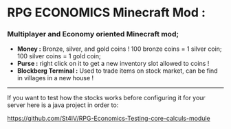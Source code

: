 # RPG ECONOMICS Minecraft Mod :

### Multiplayer and Economy oriented Minecraft mod;

* **Money :** Bronze, silver, and gold coins ! 100 bronze coins = 1 silver coin; 100 silver coins = 1 gold coin;
* **Purse :** right click on it to get a new inventory slot allowed to coins !
* **Blockberg Terminal :** Used to trade items on stock market, can be find in villages in a new house !

----------------

If you want to test how the stocks works before configuring it for your server here is a java project in order to:

https://github.com/St4lV/RPG-Economics-Testing-core-calculs-module
